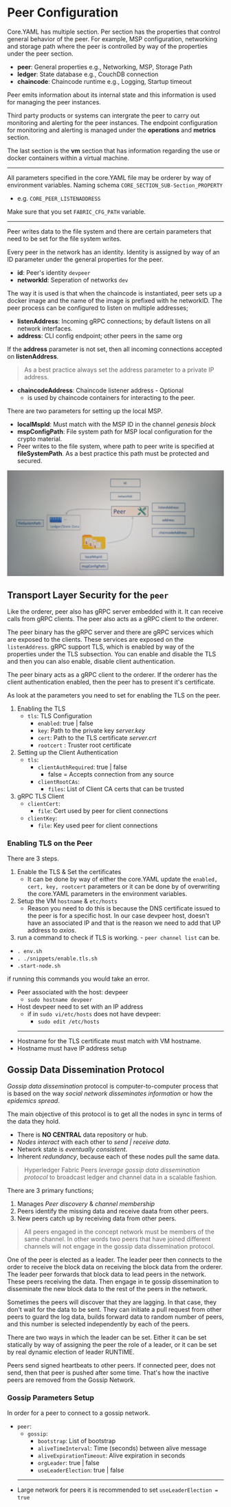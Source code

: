 # Peer Configuration

Core.YAML has multiple section. Per section has the properties that control general behavior of the peer. For example, MSP configuration, networking and storage path where the peer is controlled by way of the properties under the peer section.

- **peer**: General properties e.g., Networking, MSP, Storage Path
- **ledger**: State database e.g., CouchDB connection
- **chaincode**: Chaincode runtime e.g., Logging, Startup timeout

Peer emits information about its internal state and this information is used for managing the peer instances.

Third party products or systems can intergrate the peer to carry out monitoring and alerting for the peer instances. The endpoint configuration for monitoring and alerting is managed under the **operations** and **metrics** section.

The last section is the **vm** section that has information regarding the use or docker containers within a virtual machine.

---

All parameters specified in the core.YAML file may be orderer by way of environment variables. Naming schema `CORE_SECTION_SUB-Section_PROPERTY`

- e.g. `CORE_PEER_LISTENADDRESS`

Make sure that you set `FABRIC_CFG_PATH` variable.

---

Peer writes data to the file system and there are certain parameters that need to be set for the file system writes.

Every peer in the network has an identity. Identity is assigned by way of an ID parameter under the general properties for the peer.

- **id**: Peer's identity `devpeer`
- **networkId**: Seperation of networks `dev`

The way it is used is that when the chaincode is instantiated, peer sets up a docker image and the name of the image is prefixed with he networkID. The peer process can be configured to listen on multiple addresses;

- **listenAddress**: Incoming gRPC connections; by default listens on all network interfaces.
- **address**: CLI config endpoint; other peers in the same org

If the **address** parameter is not set, then all incoming connections accepted on **listenAddress**.

> As a best practice always set the address parameter to a private IP address.

- **chaincodeAddress**: Chaincode listener address - Optional
  - is used by chaincode containers for interacting to the peer.

There are two parameters for setting up the local MSP.

- **localMspId**: Must match with the MSP ID in the channel _genesis block_
- **mspConfigPath**: File system path for MSP local configuration for the crypto material.
- Peer writes to the file system, where path to peer write is specified at **fileSystemPath**. As a best practice this path must be protected and secured.

![](./core-yaml-generalProps.jpeg)

## Transport Layer Security for the `peer`

Like the orderer, peer also has gRPC server embedded with it. It can receive calls from gRPC clients. The peer also acts as a gRPC client to the orderer.

The peer binary has the gRPC server and there are gRPC services which are exposed to the clients. These services are exposed on the `listenAddress`. gRPC support TLS, which is enabled by way of the properties under the TLS subsection. You can enable and disable the TLS and then you can also enable, disable client authentication.

The peer binary acts as a gRPC client to the orderer. If the orderer has the client authentication enabled, then the peer has to present it's certificate.

As look at the parameters you need to set for enabling the TLS on the peer.

1. Enabling the TLS
   - `tls`: TLS Configuration
     - `enabled`: true | false
     - `key`: Path to the private key _server.key_
     - `cert`: Path to the TLS certificate _server.crt_
     - `rootcert` : Truster root certificate
2. Setting up the Client Authentication
   - `tls`:
     - `clientAuthRequired`: true | false
       - false = Accepts connection from any source
     - `clientRootCAs`:
       - `files`: List of Client CA certs that can be trusted
3. gRPC TLS Client
   - `clientCert`:
     - `file`: Cert used by peer for client connections
   - `clientKey`:
     - `file`: Key used peer for client connections

### Enabling TLS on the Peer

There are 3 steps.

1. Enable the TLS & Set the certificates
   - It can be done by way of either the core.YAML update the `enabled, cert, key, rootcert` parameters or it can be done by of overwriting the core.YAML parameters in the environment variables.
2. Setup the VM `hostname` & `etc/hosts`
   - Reason you need to do this is because the DNS certificate issued to the peer is for a specific host. In our case devpeer host, doesn't have an associated IP and that is the reason we need to add that UP address to _axios_.
3. run a command to check if TLS is working. - `peer channel list` can be.

- `. env.sh`
- `. ./snippets/enable.tls.sh`
- `.start-node.sh`

if running this commands you would take an error.

- Peer associated with the host: devpeer
  - `sudo hostname devpeer`
- Host devpeer need to set with an IP address
  - if in `sudo vi/etc/hosts` does not have devpeer:
    - `sudo edit /etc/hosts`
  ***
- Hostname for the TLS certificate must match with VM hostname.
- Hostname must have IP address setup

## Gossip Data Dissemination Protocol

_Gossip data dissemination_ protocol is computer-to-computer process that is based on the way _social network disseminates information_ or how the _epidemics spread_.

The main objective of this protocol is to get all the nodes in sync in terms of the data they hold.

- There is **NO CENTRAL** data repository or hub.
- _Nodes interact_ with each other to _send | receive data_.
- Network state is _eventually consistent_.
- Inherent _redundancy_, because each of these nodes pull the same data.

> Hyperledger Fabric Peers _leverage gossip data dissemination protocol_ to broadcast ledger and channel data in a scalable fashion.

There are 3 primary functions;

1. Manages _Peer discovery_ & _channel membership_
2. Peers identify the missing data and receive daata from other peers.
3. New peers catch up by receiving data from other peers.

> All peers engaged in the concept network must be members of the same channel. In other words two peers that have joined different channels will not engage in the gossip data dissemination protocol.

One of the peer is elected as a leader. The leader peer then connects to the order to receive the block data on receiving the block data from the orderer. The leader peer forwards that block data to lead peers in the network. These peers receiving the data. Then engage in te gossip dissemination to disseminate the new block data to the rest of the peers in the network.

Sometimes the peers will discover that they are lagging. In that case, they don't wait for the data to be sent. They can initiate a pull request from other peers to guard the log data, builds forward data to random number of peers, and this number is selected independently by each of the peers.

There are two ways in which the leader can be set. Either it can be set statically by way of assigning the peer the role of a leader, or it can be set by real dynamic election of leader RUNTIME.

Peers send signed heartbeats to other peers. If connected peer, does not send, then that peer is pushed after some time. That's how the inactive peers are removed from the Gossip Network.

### Gossip Parameters Setup

In order for a peer to connect to a gossip network.

- `peer`:
  - `gossip`:
    - `bootstrap`: List of bootstrap
    - `aliveTimeInterval`: Time (seconds) between alive message
    - `aliveExpirationTimeout`: Alive expiration in seconds
    - `orgLeader`: true | false
    - `useLeaderElection`: true | false
  ***
- Large network for peers it is recommended to set `useLeaderElection = true`
